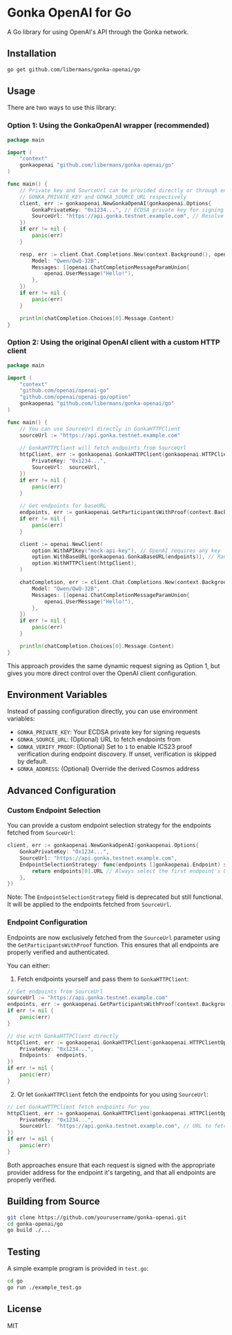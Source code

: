 # Gonka OpenAI for Go

A Go library for using OpenAI's API through the Gonka network.

## Installation

```bash
go get github.com/libermans/gonka-openai/go
```

## Usage

There are two ways to use this library:

### Option 1: Using the GonkaOpenAI wrapper (recommended)

```go
package main

import (
    "context"
    gonkaopenai "github.com/libermans/gonka-openai/go"
)

func main() {
    // Private key and SourceUrl can be provided directly or through environment variables
    // GONKA_PRIVATE_KEY and GONKA_SOURCE_URL respectively
    client, err := gonkaopenai.NewGonkaOpenAI(gonkaopenai.Options{
        GonkaPrivateKey: "0x1234...", // ECDSA private key for signing requests
        SourceUrl: "https://api.gonka.testnet.example.com", // Resolve endpoints from this SourceUrl
    })
    if err != nil {
        panic(err)
    }

    resp, err := client.Chat.Completions.New(context.Background(), openai.ChatCompletionNewParams{
        Model: "Qwen/QwQ-32B",
        Messages: []openai.ChatCompletionMessageParamUnion{
            openai.UserMessage("Hello!"),
        },
    })
    if err != nil {
        panic(err)
    }

    println(chatCompletion.Choices[0].Message.Content)
}
```

### Option 2: Using the original OpenAI client with a custom HTTP client

```go
package main

import (
    "context"
    "github.com/openai/openai-go"
    "github.com/openai/openai-go/option"
    gonkaopenai "github.com/libermans/gonka-openai/go"
)

func main() {
    // You can use SourceUrl directly in GonkaHTTPClient
    sourceUrl := "https://api.gonka.testnet.example.com"
    
    // GonkaHTTPClient will fetch endpoints from SourceUrl
    httpClient, err := gonkaopenai.GonkaHTTPClient(gonkaopenai.HTTPClientOptions{
        PrivateKey: "0x1234...",
        SourceUrl:  sourceUrl,
    })
    if err != nil {
        panic(err)
    }
    
    // Get endpoints for baseURL
    endpoints, err := gonkaopenai.GetParticipantsWithProof(context.Background(), sourceUrl, "current")
    if err != nil {
        panic(err)
    }

    client := openai.NewClient(
        option.WithAPIKey("mock-api-key"), // OpenAI requires any key
        option.WithBaseURL(gonkaopenai.GonkaBaseURL(endpoints)), // Randomly selects an endpoint URL
        option.WithHTTPClient(httpClient),
    )

    chatCompletion, err := client.Chat.Completions.New(context.Background(), openai.ChatCompletionNewParams{
        Model: "Qwen/QwQ-32B",
        Messages: []openai.ChatCompletionMessageParamUnion{
            openai.UserMessage("Hello!"),
        },
    })
    if err != nil {
        panic(err)
    }

    println(chatCompletion.Choices[0].Message.Content)
}
```

This approach provides the same dynamic request signing as Option 1, but gives you more direct control over the OpenAI client configuration.

## Environment Variables

Instead of passing configuration directly, you can use environment variables:

- `GONKA_PRIVATE_KEY`: Your ECDSA private key for signing requests
- `GONKA_SOURCE_URL`: (Optional) URL to fetch endpoints from
- `GONKA_VERIFY_PROOF`: (Optional) Set to `1` to enable ICS23 proof verification during endpoint discovery. If unset, verification is skipped by default.
- `GONKA_ADDRESS`: (Optional) Override the derived Cosmos address

## Advanced Configuration

### Custom Endpoint Selection

You can provide a custom endpoint selection strategy for the endpoints fetched from `SourceUrl`:

```go
client, err := gonkaopenai.NewGonkaOpenAI(gonkaopenai.Options{
    GonkaPrivateKey: "0x1234...",
    SourceUrl: "https://api.gonka.testnet.example.com",
    EndpointSelectionStrategy: func(endpoints []gonkaopenai.Endpoint) string {
        return endpoints[0].URL // Always select the first endpoint's URL
    },
})
```

Note: The `EndpointSelectionStrategy` field is deprecated but still functional. It will be applied to the endpoints fetched from `SourceUrl`.

### Endpoint Configuration

Endpoints are now exclusively fetched from the `SourceUrl` parameter using the `GetParticipantsWithProof` function. This ensures that all endpoints are properly verified and authenticated.

You can either:

1. Fetch endpoints yourself and pass them to `GonkaHTTPClient`:

```go
// Get endpoints from SourceUrl
sourceUrl := "https://api.gonka.testnet.example.com"
endpoints, err := gonkaopenai.GetParticipantsWithProof(context.Background(), sourceUrl, "current")
if err != nil {
    panic(err)
}

// Use with GonkaHTTPClient directly
httpClient, err := gonkaopenai.GonkaHTTPClient(gonkaopenai.HTTPClientOptions{
    PrivateKey: "0x1234...",
    Endpoints:  endpoints,
})
if err != nil {
    panic(err)
}
```

2. Or let `GonkaHTTPClient` fetch the endpoints for you using `SourceUrl`:

```go
// Let GonkaHTTPClient fetch endpoints for you
httpClient, err := gonkaopenai.GonkaHTTPClient(gonkaopenai.HTTPClientOptions{
    PrivateKey: "0x1234...",
    SourceUrl:  "https://api.gonka.testnet.example.com", // URL to fetch endpoints from
})
if err != nil {
    panic(err)
}
```

Both approaches ensure that each request is signed with the appropriate provider address for the endpoint it's targeting, and that all endpoints are properly verified.

## Building from Source

```bash
git clone https://github.com/yourusername/gonka-openai.git
cd gonka-openai/go
go build ./...
```

## Testing

A simple example program is provided in `test.go`:

```bash
cd go
go run ./example_test.go
```

## License

MIT
